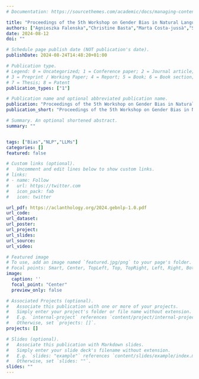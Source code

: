 ```yaml
---
# Documentation: https://sourcethemes.com/academic/docs/managing-content/

title: "Proceedings of the 5th Workshop on Gender Bias in Natural Language Processing (GeBNLP)"
authors: ["Agnieszka Falenska","Christine Basta","Marta Costa-jussà","Seraphina Goldfarb-Tarrant","Debora Nozza"]
date: 2024-08-12
doi: ""

# Schedule page publish date (NOT publication's date).
publishDate: 2024-08-24T14:48:20+01:00

# Publication type.
# Legend: 0 = Uncategorized; 1 = Conference paper; 2 = Journal article;
# 3 = Preprint / Working Paper; 4 = Report; 5 = Book; 6 = Book section;
# 7 = Thesis; 8 = Patent
publication_types: ["1"]

# Publication name and optional abbreviated publication name.
publication: "Proceedings of the 5th Workshop on Gender Bias in Natural Language Processing (GeBNLP) at ACL 2024"
publication_short: "Proceedings of the 5th Workshop on Gender Bias in Natural Language Processing (GeBNLP)"

# Summary. An optional shortened abstract.
summary: ""


tags: ["Bias","NLP","LLMs"]
categories: []
featured: false

# Custom links (optional).
#   Uncomment and edit lines below to show custom links.
# links:
# - name: Follow
#   url: https://twitter.com
#   icon_pack: fab
#   icon: twitter

url_pdf: https://aclanthology.org/2024.gebnlp-1.0.pdf
url_code: 
url_dataset:
url_poster:
url_project:
url_slides:
url_source:
url_video:

# Featured image
# To use, add an image named `featured.jpg/png` to your page's folder.
# Focal points: Smart, Center, TopLeft, Top, TopRight, Left, Right, BottomLeft, Bottom, BottomRight.
image:
  caption: ''
  focal_point: "Center"
  preview_only: false

# Associated Projects (optional).
#   Associate this publication with one or more of your projects.
#   Simply enter your project's folder or file name without extension.
#   E.g. `internal-project` references `content/project/internal-project/index.md`.
#   Otherwise, set `projects: []`.
projects: []

# Slides (optional).
#   Associate this publication with Markdown slides.
#   Simply enter your slide deck's filename without extension.
#   E.g. `slides: "example"` references `content/slides/example/index.md`.
#   Otherwise, set `slides: ""`.
slides: ""
---
```

